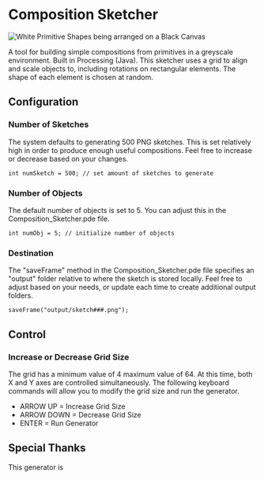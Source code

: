 # Composition Sketcher

![White Primitive Shapes being arranged on a Black Canvas](https://media.giphy.com/media/vFKqnCdLPNOKc/giphy.gif)

A tool for building simple compositions from primitives in a greyscale environment. Built in Processing (Java). This sketcher uses a grid to align and scale objects to, including rotations on rectangular elements. The shape of each element is chosen at random.

## Configuration
### Number of Sketches

The system defaults to generating 500 PNG sketches. This is set relatively high in order to produce enough useful compositions. Feel free to increase or decrease based on your changes.

``int numSketch = 500; // set amount of sketches to generate``

### Number of Objects

The default number of objects is set to 5. You can adjust this in the Composition_Sketcher.pde file.

``int numObj = 5; // initialize number of objects``

### Destination

The "saveFrame" method in the Composition_Sketcher.pde file specifies an "output" folder relative to where the sketch is stored locally. Feel free to adjust based on your needs, or update each time to create additional output folders.

``saveFrame("output/sketch###.png");``

## Control
### Increase or Decrease Grid Size

The grid has a minimum value of 4 maximum value of 64. At this time, both X and Y axes are controlled simultaneously. The following keyboard commands will allow you to modify the grid size and run the generator.

* ARROW UP = Increase Grid Size
* ARROW DOWN = Decrease Grid Size
* ENTER = Run Generator

## Special Thanks
This generator is 